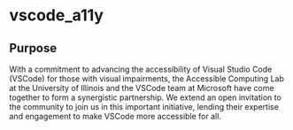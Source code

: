 
# vscode_a11y

## Purpose

With a commitment to advancing the accessibility of Visual Studio Code (VSCode) for those with visual impairments, the Accessible Computing Lab at the University of Illinois and the VSCode team at Microsoft have come together to form a synergistic partnership. We extend an open invitation to the community to join us in this important initiative, lending their expertise and engagement to make VSCode more accessible for all.
